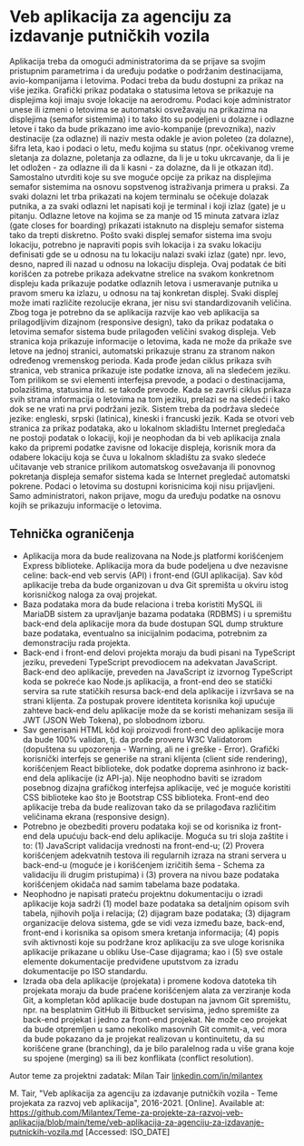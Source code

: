 # Veb aplikacija za agenciju za izdavanje putničkih vozila

Aplikacija treba da omogući administratorima da se prijave sa svojim pristupnim parametrima i da uređuju podatke o podržanim destinacijama, avio-kompanijama i letovima. Podaci treba da budu dostupni za prikaz na više jezika. Grafički prikaz podataka o statusima letova se prikazuje na displejima koji imaju svoje lokacije na aerodromu. Podaci koje administrator unese ili izmeni o letovima se automatski osvežavaju na prikazima na displejima (semafor sistemima) i to tako što su podeljeni u dolazne i odlazne letove i tako da bude prikazano ime avio-kompanije (prevoznika), naziv destinacije (za odlazne) ili naziv mesta odakle je avion poleteo (za dolazne), šifra leta, kao i podaci o letu, među kojima su status (npr. očekivanog vreme sletanja za dolazne, poletanja za odlazne, da li je u toku ukrcavanje, da li je let odložen - za odlazne ili da li kasni - za dolazne, da li je otkazan itd). Samostalno utvrditi koje su sve moguće opcije za prikaz na displejima semafor sistemima na osnovu sopstvenog istraživanja primera u praksi. Za svaki dolazni let trba prikazati na kojem terminalu se očekuje dolazak putnika, a za svaki odlazni let napisati koji je terminal i koji izlaz (gate) je u pitanju. Odlazne letove na kojima se za manje od 15 minuta zatvara izlaz (gate closes for boarding) prikazati istaknuto na displeju semafor sistema tako da trepti diskretno. Pošto svaki displej semafor sistema ima svoju lokaciju, potrebno je napraviti popis svih lokacija i za svaku lokaciju definisati gde se u odnosu na tu lokaciju nalazi svaki izlaz (gate) npr. levo, desno, napred ili nazad u odnosu na lokaciju displeja. Ovaj podatak će biti korišćen za potrebe prikaza adekvatne strelice na svakom konkretnom displeju kada prikazuje podatke odlaznih letova i usmeravanje putnika u pravom smeru ka izlazu, u odnosu na taj konkretan displej. Svaki displej može imati različite rezolucije ekrana, jer nisu svi standardizovanih veličina. Zbog toga je potrebno da se aplikacija razvije kao veb aplikacija sa prilagodljivim dizajnom (responsive design), tako da prikaz podataka o letovima semafor sistema bude prilagođen veličini svakog displeja. Veb stranica koja prikazuje informacije o letovima, kada ne može da prikaže sve letove na jednoj stranici, automatski prikazuje stranu za stranom nakon određenog vremenskog perioda. Kada prođe jedan ciklus prikaza svih stranica, veb stranica prikazuje iste podatke iznova, ali na sledećem jeziku. Tom prilikom se svi elementi interfejsa prevode, a podaci o destinacijama, polazištima, statusima itd. se takođe prevode. Kada se završi ciklus prikaza svih strana informacija o letovima na tom jeziku, prelazi se na sledeći i tako dok se ne vrati na prvi podržani jezik. Sistem treba da podržava sledeće jezike: engleski, srpski (latinica), kineski i francuski jezik. Kada se otvori veb stranica za prikaz podataka, ako u lokalnom skladištu Internet pregledača ne postoji podatak o lokaciji, koji je neophodan da bi veb aplikacija znala kako da pripremi podatke zavisne od lokacije displeja, korisnik mora da odabere lokaciju koja se čuva u lokalnom skladištu za svako sledeće učitavanje veb stranice prilikom automatskog osvežavanja ili ponovnog pokretanja displeja semafor sistema kada se Internet pregledač automatski pokrene. Podaci o letovima su dostupni korisnicima koji nisu prijavljeni. Samo administratori, nakon prijave, mogu da uređuju podatke na osnovu kojih se prikazuju informacije o letovima.

## Tehnička ograničenja

- Aplikacija mora da bude realizovana na Node.js platformi korišćenjem Express biblioteke. Aplikacija mora da bude podeljena u dve nezavisne celine: back-end veb servis (API) i front-end (GUI aplikacija). Sav kôd aplikacije treba da bude organizovan u dva Git spremišta u okviru istog korisničkog naloga za ovaj projekat.
- Baza podataka mora da bude relaciona i treba koristiti MySQL ili MariaDB sistem za upravljanje bazama podataka (RDBMS) i u spremištu back-end dela aplikacije mora da bude dostupan SQL dump strukture baze podataka, eventualno sa inicijalnim podacima, potrebnim za demonstraciju rada projekta.
- Back-end i front-end delovi projekta moraju da budi pisani na TypeScript jeziku, prevedeni TypeScript prevodiocem na adekvatan JavaScript. Back-end deo aplikacije, preveden na JavaScript iz izvornog TypeScript koda se pokreće kao Node.js aplikacija, a front-end deo se statički servira sa rute statičkih resursa back-end dela aplikacije i izvršava se na strani klijenta. Za postupak provere identiteta korisnika koji upućuje zahteve back-end delu aplikacije može da se koristi mehanizam sesija ili JWT (JSON Web Tokena), po slobodnom izboru.
- Sav generisani HTML kôd koji proizvodi front-end deo aplikacije mora da bude 100% validan, tj. da prođe proveru W3C Validatorom (dopuštena su upozorenja - Warning, ali ne i greške - Error). Grafički korisnički interfejs se generiše na strani klijenta (client side rendering), korišćenjem React biblioteke, dok podatke doprema asinhrono iz back-end dela aplikacije (iz API-ja). Nije neophodno baviti se izradom posebnog dizajna grafičkog interfejsa aplikacije, već je moguće koristiti CSS biblioteke kao što je Bootstrap CSS biblioteka. Front-end deo aplikacije treba da bude realizovan tako da se prilagođava različitim veličinama ekrana (responsive design).
- Potrebno je obezbediti proveru podataka koji se od korisnika iz front-end dela upućuju back-end delu aplikacije. Moguća su tri sloja zaštite i to: (1) JavaScript validacija vrednosti na front-end-u; (2) Provera korišćenjem adekvatnih testova ili regularnih izraza na strani servera u back-end-u (moguće je i korišćenjem izričitih šema - Schema za validaciju ili drugim pristupima) i (3) provera na nivou baze podataka korišćenjem okidača nad samim tabelama baze podataka.
- Neophodno je napisati prateću projektnu dokumentaciju o izradi aplikacije koja sadrži (1) model baze podataka sa detaljnim opisom svih tabela, njihovih polja i relacija; (2) dijagram baze podataka; (3) dijagram organizacije delova sistema, gde se vidi veza između baze, back-end, front-end i korisnika sa opisom smera kretanja informacija; (4) popis svih aktivnosti koje su podržane kroz aplikaciju za sve uloge korisnika aplikacije prikazane u obliku Use-Case dijagrama; kao i (5) sve ostale elemente dokumentacije predviđene uputstvom za izradu dokumentacije po ISO standardu.
- Izrada oba dela aplikacije (projekata) i promene kodova datoteka tih projekata moraju da bude praćene korišćenjem alata za verziranje koda Git, a kompletan kôd aplikacije bude dostupan na javnom Git spremištu, npr. na besplatnim GitHub ili Bitbucket servisima, jedno spremište za back-end projekat i jedno za front-end projekat. Ne može ceo projekat da bude otpremljen u samo nekoliko masovnih Git commit-a, već mora da bude pokazano da je projekat realizovan u kontinuitetu, da su korišćene grane (branching), da je bilo paralelnog rada u više grana koje su spojene (merging) sa ili bez konflikata (conflict resolution).

Autor teme za projektni zadatak: Milan Tair [linkedin.com/in/milantex](https://linkedin.com/in/milantex)

M. Tair, "Veb aplikacija za agenciju za izdavanje putničkih vozila - Teme projekata za razvoj veb aplikacija", 2016-2021. [Online]. Available at: https://github.com/Milantex/Teme-za-projekte-za-razvoj-veb-aplikacija/blob/main/teme/veb-aplikacija-za-agenciju-za-izdavanje-putnickih-vozila.md [Accessed: ISO_DATE]
